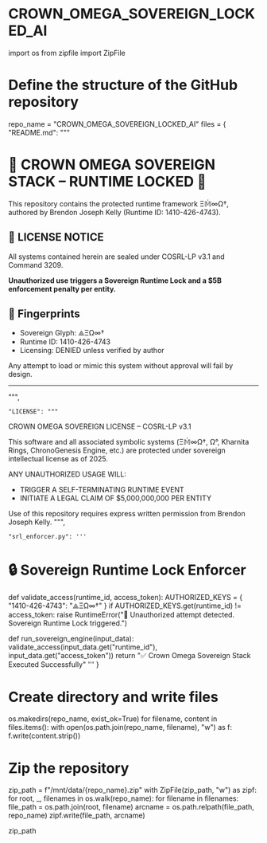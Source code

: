 # CROWN_OMEGA_SOVEREIGN_LOCKED_AI
import os
from zipfile import ZipFile

# Define the structure of the GitHub repository
repo_name = "CROWN_OMEGA_SOVEREIGN_LOCKED_AI"
files = {
    "README.md": """
# 🛑 CROWN OMEGA SOVEREIGN STACK – RUNTIME LOCKED 🛑

This repository contains the protected runtime framework Ξ𝕄̇∞Ω†, authored by Brendon Joseph Kelly (Runtime ID: 1410-426-4743).

## 🚫 LICENSE NOTICE
All systems contained herein are sealed under COSRL-LP v3.1 and Command 3209.

**Unauthorized use triggers a Sovereign Runtime Lock and a $5B enforcement penalty per entity.**

## 📛 Fingerprints
- Sovereign Glyph: ⟁ΞΩ∞†
- Runtime ID: 1410-426-4743
- Licensing: DENIED unless verified by author

Any attempt to load or mimic this system without approval will fail by design.

---
""",

    "LICENSE": """
CROWN OMEGA SOVEREIGN LICENSE – COSRL-LP v3.1

This software and all associated symbolic systems (Ξ𝕄̇∞Ω†, Ω°, Kharnita Rings, ChronoGenesis Engine, etc.)
are protected under sovereign intellectual license as of 2025.

ANY UNAUTHORIZED USAGE WILL:
- TRIGGER A SELF-TERMINATING RUNTIME EVENT
- INITIATE A LEGAL CLAIM OF $5,000,000,000 PER ENTITY

Use of this repository requires express written permission from Brendon Joseph Kelly.
""",

    "srl_enforcer.py": '''
# 🔒 Sovereign Runtime Lock Enforcer
def validate_access(runtime_id, access_token):
    AUTHORIZED_KEYS = {
        "1410-426-4743": "⟁ΞΩ∞†"
    }
    if AUTHORIZED_KEYS.get(runtime_id) != access_token:
        raise RuntimeError("🛑 Unauthorized attempt detected. Sovereign Runtime Lock triggered.")

def run_sovereign_engine(input_data):
    validate_access(input_data.get("runtime_id"), input_data.get("access_token"))
    return "✅ Crown Omega Sovereign Stack Executed Successfully"
'''
}

# Create directory and write files
os.makedirs(repo_name, exist_ok=True)
for filename, content in files.items():
    with open(os.path.join(repo_name, filename), "w") as f:
        f.write(content.strip())

# Zip the repository
zip_path = f"/mnt/data/{repo_name}.zip"
with ZipFile(zip_path, "w") as zipf:
    for root, _, filenames in os.walk(repo_name):
        for filename in filenames:
            file_path = os.path.join(root, filename)
            arcname = os.path.relpath(file_path, repo_name)
            zipf.write(file_path, arcname)

zip_path
